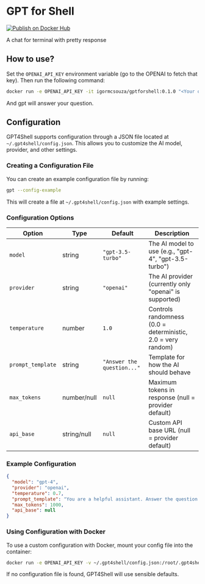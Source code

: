 # GPT for Shell

[![Publish on Docker Hub](https://github.com/igormcsouza/gpt4shell/actions/workflows/publish.yml/badge.svg)](https://github.com/igormcsouza/gpt4shell/actions/workflows/publish.yml)

A chat for terminal with pretty response

## How to use?

Set the `OPENAI_API_KEY` environment variable (go to the OPENAI to fetch that key). Then run the following command:

```bash
docker run -e OPENAI_API_KEY -it igormcsouza/gptforshell:0.1.0 "<Your question here>"
```

And gpt will answer your question.

## Configuration

GPT4Shell supports configuration through a JSON file located at `~/.gpt4shell/config.json`. This allows you to customize the AI model, provider, and other settings.

### Creating a Configuration File

You can create an example configuration file by running:

```bash
gpt --config-example
```

This will create a file at `~/.gpt4shell/config.json` with example settings.

### Configuration Options

| Option | Type | Default | Description |
|--------|------|---------|-------------|
| `model` | string | `"gpt-3.5-turbo"` | The AI model to use (e.g., "gpt-4", "gpt-3.5-turbo") |
| `provider` | string | `"openai"` | The AI provider (currently only "openai" is supported) |
| `temperature` | number | `1.0` | Controls randomness (0.0 = deterministic, 2.0 = very random) |
| `prompt_template` | string | `"Answer the question..."` | Template for how the AI should behave |
| `max_tokens` | number/null | `null` | Maximum tokens in response (null = provider default) |
| `api_base` | string/null | `null` | Custom API base URL (null = provider default) |

### Example Configuration

```json
{
  "model": "gpt-4",
  "provider": "openai",
  "temperature": 0.7,
  "prompt_template": "You are a helpful assistant. Answer the question concisely and accurately:\n{question}",
  "max_tokens": 1000,
  "api_base": null
}
```

### Using Configuration with Docker

To use a custom configuration with Docker, mount your config file into the container:

```bash
docker run -e OPENAI_API_KEY -v ~/.gpt4shell/config.json:/root/.gpt4shell/config.json -it igormcsouza/gptforshell:0.1.0 "<Your question here>"
```

If no configuration file is found, GPT4Shell will use sensible defaults.